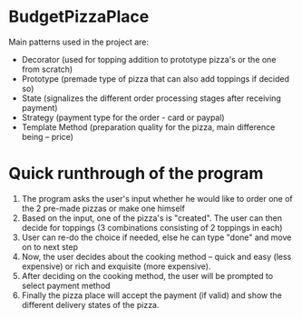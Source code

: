 # BudgetPizzaPlace
Main patterns used in the project are: 

- Decorator (used for topping addition to prototype pizza's or the one from scratch)
- Prototype (premade type of pizza that can also add toppings if decided so)
- State (signalizes the different order processing stages after receiving payment)
- Strategy (payment type for the order - card or paypal)
- Template Method (preparation quality for the pizza, main difference being – price)


# Quick runthrough of the program

1. The program asks the user's input whether he would like to order one of the 2 pre-made pizzas or make one himself
2. Based on the input, one of the pizza's is "created". The user can then decide for toppings (3 combinations consisting of 2 toppings in each)
3. User can re-do the choice if needed, else he can type "done" and move on to next step
4. Now, the user decides about the cooking method – quick and easy (less expensive) or rich and exquisite (more expensive).
5. After deciding on the cooking method, the user will be prompted to select payment method
6. Finally the pizza place will accept the payment (if valid) and show the different delivery states of the pizza.
